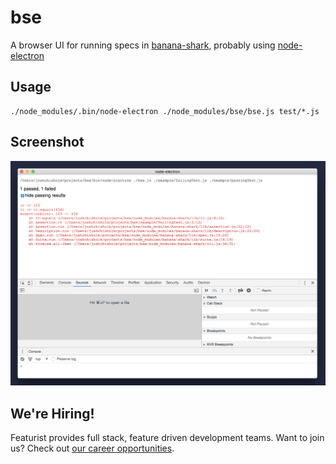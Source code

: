 # bse

A browser UI for running specs in
[banana-shark](https://github.com/featurist/banana-shark), probably using
[node-electron](https://github.com/featurist/node-electron)

## Usage

    ./node_modules/.bin/node-electron ./node_modules/bse/bse.js test/*.js

## Screenshot

![Screenshot of bse](https://raw.githubusercontent.com/featurist/bse/master/bse-screenshot.jpg "Screenshot of bse")

## We're Hiring!
Featurist provides full stack, feature driven development teams. Want to join us? Check out [our career opportunities](https://www.featurist.co.uk/careers/).
